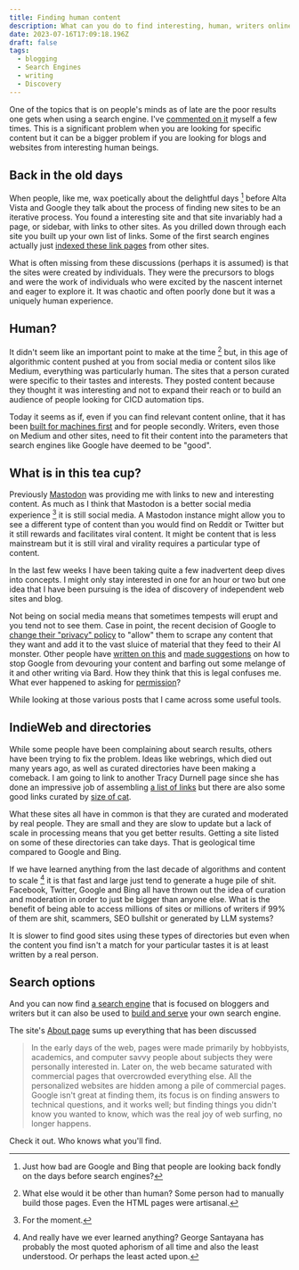 ```yaml
---
title: Finding human content
description: What can you do to find interesting, human, writers online given how bad search tools are?
date: 2023-07-16T17:09:18.196Z
draft: false
tags:
  - blogging
  - Search Engines
  - writing
  - Discovery
---
```


One of the topics that is on people's minds as of late are the poor results one gets when using a search engine. I've [commented on it](/tags/search-engines/) myself a few times. This is a significant problem when you are looking for specific content but it can be a bigger problem if you are looking for blogs and websites from interesting human beings.

## Back in the old days

When people, like me, wax poetically about the delightful days [^1] before Alta Vista and Google they talk about the process of finding new sites to be an iterative process. You found a interesting site and that site invariably had a page, or sidebar, with links to other sites. As you drilled down through each site you built up your own list of links. Some of the first search engines actually just [indexed these link pages](https://en.wikipedia.org/wiki/Yahoo!_Search) from other sites. 

What is often missing from these discussions (perhaps it is assumed) is that the sites were created by individuals. They were the precursors to blogs and were the work of individuals who were excited by the nascent internet and eager to explore it. It was chaotic and often poorly done but it was a uniquely human experience. 

## Human?

It didn't seem like an important point to make at the time [^2] but, in this age of algorithmic content pushed at you from social media or content silos like Medium, everything was particularly human. The sites that a person curated were specific to their tastes and interests. They posted content because they thought it was interesting and not to expand their reach or to build an audience of people looking for CICD automation tips. 

Today it seems as if, even if you can find relevant content online, that it has been [built for machines first](https://search.brave.com/search?q=shops%20writing%20content%20for%20search%20engines) and for people secondly. Writers, even those on Medium and other sites, need to fit their content into the parameters that search engines like Google have deemed to be "good".

## What is in this tea cup?

Previously [Mastodon](/posts/mastodon/) was providing me with links to new and interesting content. As much as I think that Mastodon is a better social media experience [^3] it is still social media. A Mastodon instance might allow you to see a different type of content than you would find on Reddit or Twitter but it still rewards and facilitates viral content. It might be content that is less mainstream but it is still viral and virality requires a particular type of content. 

In the last few weeks I have been taking quite a few inadvertent deep dives into concepts. I might only stay interested in one for an hour or two but one idea that I have been pursuing is the idea of discovery of independent web sites and blog. 

Not being on social media means that sometimes tempests will erupt and you tend not to see them. Case in point, the recent decision of Google to [change their "privacy" policy](https://gizmodo.com/google-says-itll-scrape-everything-you-post-online-for-1850601486) to "allow" them to scrape any content that they want and add it to the vast sluice of material that they feed to their AI monster. Other people have [written on this](https://tracydurnell.com/2023/07/07/the-next-big-theft/) and [made suggestions](https://tracydurnell.com/2023/07/11/pulling-my-site-from-google-over-ai-training/) on how to stop Google from devouring your content and barfing out some melange of it and other writing via Bard. How they think that this is legal confuses me. What ever happened to asking for [permission](https://adactio.com/journal/20315)?

While looking at those various posts that I came across some useful tools.

## IndieWeb and directories

While some people have been complaining about search results, others have been trying to fix the problem. Ideas like webrings, which died out many years ago, as well as curated directories have been making a comeback. I am going to link to another Tracy Durnell page since she has done an impressive job of assembling [a list of links](https://tracydurnell.com/2021/10/05/indieweb-discovery/) but there are also some good links curated by [size of cat](https://sizeof.cat/post/website-discovery/).

What these sites all have in common is that they are curated and moderated by real people. They are small and they are slow to update but a lack of scale in processing means that you get better results. Getting a site listed on some of these directories can take days. That is geological time compared to Google and Bing. 

If we have learned anything from the last decade of algorithms and content to scale [^4] it is that fast and large just tend to generate a huge pile of shit. Facebook, Twitter, Google and Bing all have thrown out the idea of curation and moderation in order to just be bigger than anyone else.  What is the benefit of being able to access millions of sites or millions of writers if 99% of them are shit, scammers, SEO bullshit or generated by LLM systems?

It is slower to find good sites using these types of directories but even when the content you find isn't a match for your particular tastes it is at least written by a real person. 

## Search options

And you can now find [a search engine](http://wiby.me) that is focused on bloggers and writers but it can also be used to [build and serve](http://wiby.me/about/guide.html) your own search engine. 

The site's [About page](http://wiby.me/about/) sums up everything that has been discussed

> In the early days of the web, pages were made primarily by hobbyists, academics, and computer savvy people about subjects they were personally interested in. Later on, the web became saturated with commercial pages that overcrowded everything else. All the personalized websites are hidden among a pile of commercial pages. Google isn't great at finding them, its focus is on finding answers to technical questions, and it works well; but finding things you didn't know you wanted to know, which was the real joy of web surfing, no longer happens.

Check it out. Who knows what you'll find. 


[^1]: Just how bad are Google and Bing that people are looking back fondly on the days before search engines? 

[^2]: What else would it be other than human? Some person had to manually build those pages. Even the HTML pages were artisanal. 

[^3]: For the moment.

[^4]: And really have we ever learned anything? George Santayana has probably the most quoted aphorism of all time and also the least understood. Or perhaps the least acted upon.